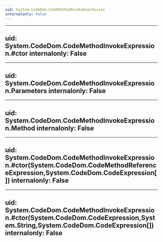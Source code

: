 ```yaml
---
uid: System.CodeDom.CodeMethodInvokeExpression
internalonly: False
---
```


---
uid: System.CodeDom.CodeMethodInvokeExpression.#ctor
internalonly: False
---

---
uid: System.CodeDom.CodeMethodInvokeExpression.Parameters
internalonly: False
---

---
uid: System.CodeDom.CodeMethodInvokeExpression.Method
internalonly: False
---

---
uid: System.CodeDom.CodeMethodInvokeExpression.#ctor(System.CodeDom.CodeMethodReferenceExpression,System.CodeDom.CodeExpression[])
internalonly: False
---

---
uid: System.CodeDom.CodeMethodInvokeExpression.#ctor(System.CodeDom.CodeExpression,System.String,System.CodeDom.CodeExpression[])
internalonly: False
---
